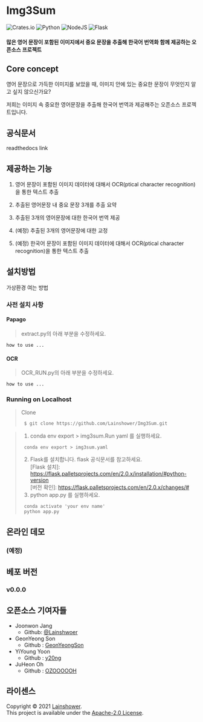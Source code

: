# Img3Sum

![Crates.io](https://img.shields.io/crates/l/rustc-serialize?style=for-the-badge)
![Python](https://img.shields.io/badge/python-3670A0?style=for-the-badge&logo=python&logoColor=ffdd54) ![NodeJS](https://img.shields.io/badge/node.js-6DA55F?style=for-the-badge&logo=node.js&logoColor=white) ![Flask](https://img.shields.io/badge/flask-%23000.svg?style=for-the-badge&logo=flask&logoColor=white)

#### 많은 영어 문장이 포함된 이미지에서 중요 문장을 추출해 한국어 번역화 함께 제공하는 오픈소스 프로젝트

## Core concept

영어 문장으로 가득한 이미지를 보았을 때, 이미지 안에 있는 중요한 문장이 무엇인지 알고 싶지 않으신가요?

저희는 이미지 속 중요한 영어문장을 추출해 한국어 번역과 제공해주는 오픈소스 프로젝트입니다.

## 공식문서

readthedocs link

## 제공하는 기능

1. 영어 문장이 포함된 이미지 데이터에 대해서 OCR(ptical character recognition)을 통한 텍스트 추출

2. 추출된 영어문장 내 중요 문장 3개를 추출 요약  

3. 추출된 3개의 영어문장에 대한 한국어 번역 제공

4. (예정) 추출된 3개의 영어문장에 대한 교정 

5. (예정) 한국어 문장이 포함된 이미지 데이터에 대해서 OCR(ptical character recognition)을 통한 텍스트 추출

## 설치방법

가상환경 여는 방법

### 사전 설치 사항

#### Papago

> extract.py의 아래 부분을 수정하세요.
```python3
how to use ...
```

#### OCR

> OCR_RUN.py의 아래 부분을 수정하세요.
```python3
how to use ...
```

### Running on Localhost

> Clone
>```bash
>  $ git clone https://github.com/Lainshower/Img3Sum.git
>```   

> 
>1. conda env export > img3sum.Run yaml 를 실행하세요.
>```python3
>  conda env export > img3sum.yaml
>```
>2. Flask를 설치합니다. flask 공식문서를 참고하세요.<br/>
> [Flask 설치]: https://flask.palletsprojects.com/en/2.0.x/installation/#python-version <br/>
> [버전 확인]: https://flask.palletsprojects.com/en/2.0.x/changes/# <br/>
>3. python app.py 를 실행하세요.
>```python3
>  conda activate 'your env name'
>  python app.py
>```


## 온라인 데모
### (예정)

## 베포 버전

### v0.0.0

## 오픈소스 기여자들

- Joonwon Jang
  - Github: [@Lainshwoer](https://github.com/Lainshower)
- GeonYeong Son
  - Github : [GeonYeongSon](https://github.com/GeonYeongSon?tab=repositories)
- YiYoung Yoon
  - Github : [y20ng](https://github.com/y20ng?tab=repositories)
- JuHeon Oh
  - Github : [OZOOOOOH](https://github.com/OZOOOOOH)

## 라이센스

Copyright © 2021 [Lainshower](https://github.com/Lainshower).<br />
This project is available under the [Apache-2.0 License](https://github.com/Lainshower/Img3Sum/blob/main/LICENSE).
